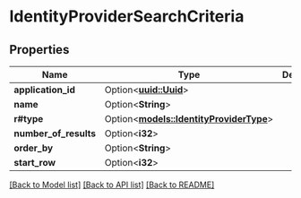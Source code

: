 # IdentityProviderSearchCriteria

## Properties

Name | Type | Description | Notes
------------ | ------------- | ------------- | -------------
**application_id** | Option<[**uuid::Uuid**](uuid::Uuid.md)> |  | [optional]
**name** | Option<**String**> |  | [optional]
**r#type** | Option<[**models::IdentityProviderType**](IdentityProviderType.md)> |  | [optional]
**number_of_results** | Option<**i32**> |  | [optional]
**order_by** | Option<**String**> |  | [optional]
**start_row** | Option<**i32**> |  | [optional]

[[Back to Model list]](../README.md#documentation-for-models) [[Back to API list]](../README.md#documentation-for-api-endpoints) [[Back to README]](../README.md)


